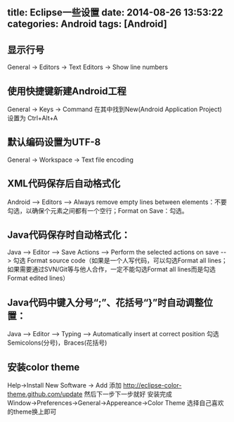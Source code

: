 title: Eclipse一些设置
date: 2014-08-26 13:53:22
categories: Android
tags: [Android]
---
<!--more-->
## 显示行号
General -> Editors -> Text Editors -> Show line numbers
## 使用快捷键新建Android工程
General -> Keys -> Command 在其中找到New(Android Application Project) 设置为 Ctrl+Alt+A 
## 默认编码设置为UTF-8
General -> Workspace -> Text file encoding
## XML代码保存后自动格式化
Android --> Editors --> Always remove empty lines between elements：不要勾选，以确保个元素之间都有一个空行；Format on Save：勾选。
## Java代码保存时自动格式化：
Java --> Editor --> Save Actions --> Perform the selected actions on save
--> 勾选 Format source code（如果是一个人写代码，可以勾选Format all lines；如果需要通过SVN/Git等与他人合作，一定不能勾选Format all lines而是勾选Format edited lines）
## Java代码中键入分号“;”、花括号“}”时自动调整位置：
Java --> Editor --> Typing --> Automatically insert at correct position 勾选Semicolons(分号)，Braces(花括号)

## 安装color theme
Help→Install New Software -> Add 添加 http://eclipse-color-theme.github.com/update 然后下一步下一步就好
安装完成 Window→Preferences→General→Appereance→Color Theme 选择自己喜欢的theme换上即可